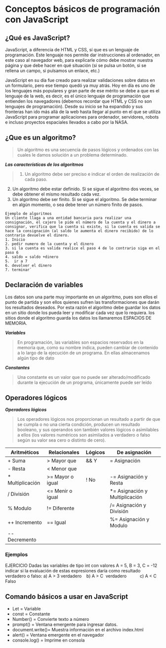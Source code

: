 
# Conceptos básicos de programación con JavaScript

## ¿Qué es JavaScript?
JavaScript, a diferencia de HTML y CSS, sí que es un lenguaje de programación. Este lenguaje nos permite dar instrucciones al ordenador, en este caso al navegador web, para explicarle cómo debe mostrar nuestra página y que debe hacer en qué situación (si se pulsa un botón, si se rellena un campo, si pulsamos un enlace, etc.)

JavaScript en su día fue creado para realizar validaciones sobre datos en un formulario, pero ese tiempo quedó ya muy atrás. Hoy en día es uno de los lenguajes más populares y gran parte de ese mérito se debe a que es el lenguaje de la web, es decir, es el único lenguaje de programación que entienden los navegadores (debemos recordar que HTML y CSS no son lenguajes de programación). Desde su inicio se ha expandido y sus fronteras han ido más allá de la web hasta llegar al punto en el que se utiliza JavaScript para programar aplicaciones para ordenador, servidores, robots e incluso proyectos espaciales llevados a cabo por la NASA.

## ¿Que es un algoritmo?
>Un algoritmo es una secuencia de pasos lógicos y ordenados con las cuales le damos solución a un problema determinado.

***Las características de los algoritmos***
>1. Un algoritmo debe ser preciso e indicar el orden de realización de cada paso.
 2. Un algoritmo debe estar definido. Si se sigue el algoritmo dos veces, se debe obtener el mismo resultado cada vez.
 3. Un algoritmo debe ser finito. Si se sigue el algoritmo. Se debe terminar en algún momento, o sea debe tener un número finito de pasos.

~~~
Ejemplo de algoritmos 
Un cliente llaga a una entidad bancaria para realizar una consignación, el cajero le pide el número de la cuenta y el dinero a consignar, verifica que la cuenta si existe, si la cuenta es valida se hace la consignación (al saldo le aumenta el dinero recibido) de lo contrario devuelve el dinero.
1. Inicio
2. pedir numero de la cuenta y el dinero
3. si la cuenta es valida realice el paso 4 de lo contrario siga en el paso 6
4. saldo = saldo +dinero
5.  ir a 7
6. devolver el dinero
7. terminar`
~~~

## Declaración de variables
Los datos son una parte muy importante en un algoritmo, pues son ellos el punto de partida y son ellos quienes sufren las transformaciones que darán los resultados deseados. Por esta razón el algoritmo debe guardar los datos en un sitio donde los pueda  leer  y modificar cada vez que lo requiera. los sitios donde el algoritmo guarda los datos los llamaremos ESPACIOS DE MEMORIA.

***Variables***
>En programación, las variables son espacios reservados en la memoria que, como su nombre indica, pueden cambiar de contenido a lo largo de la ejecución de un programa. En ellas almacenamos algún tipo de dato

***Constantes***
>Una constante es un valor que no puede ser alterado/modificado durante la ejecución de un programa, únicamente puede ser leído

## Operadores lógicos

***Operadores lógicos***
>Los operadores lógicos nos proporcionan un resultado a partir de que se cumpla o no una cierta condición, producen un resultado booleano, y sus operandos son también valores lógicos o asimilables a ellos (los valores numéricos son asimilados a verdadero o falso según su valor sea cero o distinto de cero).

| Aritméticos      | Relacionales     | Lógicos | De asignación                  |
| ---------------- | -------------    | ------- | ------------------------------ |
| + Suma           | > Mayor que      | && Y    | = Asignación                   |
| - Resta          | < Menor que      | || O    | += Asignación y suma           |
| * Multiplicación | >= Mayor o igual | ! No    | -= Asignación y Resta          |
| / División       | <= Menir o igual |         | *= Asignación y Multiplicación |
| % Modulo         | != Diferente     |         | /= Asignación y División       |
| ++ Incremento    | == Igual         |         | %= Asignación y Modulo         |
| -- Decremento    |                  |         |                                |

### Ejemplos
EJERCICIO
Dadas las variables de tipo int con valores A = 5, B = 3, C = -12 indicar si la evaluación de estas expresiones daría como resultado verdadero o falso:
a) A > 3 verdadero      b) A > C  verdadero           c) A < C Falso


## Comando básicos a usar en JavaScript
- Let = Variable 
- const = Constante
- Number() = Convierte texto a número
- prompt() = Ventana emergente para ingresar datos.
- document.write()= Muestra información en el archivo index.html
- alert() = Ventana emergente en el navegador
- console.log() = Imprime en consola
